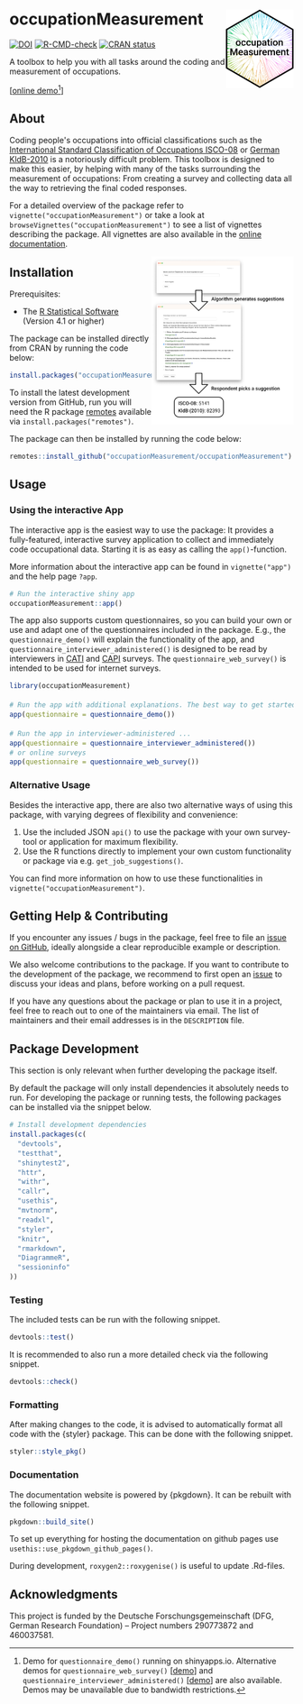 # occupationMeasurement <img src="man/figures/logo.png" width="120" align="right" />

<!-- badges: start -->
[![DOI](https://joss.theoj.org/papers/10.21105/joss.05505/status.svg)](https://doi.org/10.21105/joss.05505)
[![R-CMD-check](https://github.com/occupationMeasurement/occupationMeasurement/actions/workflows/R-CMD-check.yaml/badge.svg)](https://github.com/occupationMeasurement/occupationMeasurement/actions/workflows/R-CMD-check.yaml)
[![CRAN status](https://www.r-pkg.org/badges/version/occupationMeasurement)](https://CRAN.R-project.org/package=occupationMeasurement)
<!-- badges: end -->

A toolbox to help you with all tasks around the coding and measurement of occupations.

[[online demo](https://occupationmeasurement.shinyapps.io/app_demo/)[^1]]

[^1]: Demo for `questionnaire_demo()` running on shinyapps.io. Alternative demos for `questionnaire_web_survey()` [[demo](https://occupationmeasurement.shinyapps.io/app_web/)] and `questionnaire_interviewer_administered()` [[demo](https://occupationmeasurement.shinyapps.io/app_interviewer/)] are also available. Demos may be unavailable due to bandwidth restrictions.

## About

Coding people's occupations into official classifications such as the [International Standard Classification of Occupations ISCO-08](https://www.ilo.org/public/english/bureau/stat/isco/isco08/) or [German KldB-2010](https://statistik.arbeitsagentur.de/DE/Navigation/Grundlagen/Klassifikationen/Klassifikation-der-Berufe/Archiv-KldB/KldB2010/KldB2010-Nav.html) is a notoriously difficult problem. This toolbox is designed to make this easier, by helping with many of the tasks surrounding the measurement of occupations: From creating a survey and collecting data all the way to retrieving the final coded responses.

For a detailed overview of the package refer to `vignette("occupationMeasurement")` or take a look at `browseVignettes("occupationMeasurement")` to see a list of vignettes describing the package. All vignettes are also available in the [online documentation](https://occupationmeasurement.github.io/occupationMeasurement/index.html).

<img src="man/figures/app_flow_screenshots.png" width="50%" align="right" alt="Screenshots illustrating the flow within the interactive application."/>

## Installation

Prerequisites:

- The [R Statistical Software](https://www.r-project.org/) (Version 4.1 or higher)

The package can be installed directly from CRAN by running the code below:

```r
install.packages("occupationMeasurement")
```

To install the latest development version from GitHub, run you will need the R package [remotes](https://remotes.r-lib.org/) available via `install.packages("remotes")`.

The package can then be installed by running the code below:

```r
remotes::install_github("occupationMeasurement/occupationMeasurement")
```

## Usage

### Using the interactive App

The interactive app is the easiest way to use the package: It provides a fully-featured, interactive survey application to collect and immediately code occupational data. Starting it is as easy as calling the `app()`-function.

More information about the interactive app can be found in `vignette("app")` and the help page `?app`.

```r
# Run the interactive shiny app
occupationMeasurement::app()
```

The app also supports custom questionnaires, so you can build your own or use and adapt one of the questionnaires included in the package. E.g., the `questionnaire_demo()` will explain the functionality of the app, and `questionnaire_interviewer_administered()` is designed to be read by interviewers in [CATI](https://en.wikipedia.org/wiki/Computer-assisted_telephone_interviewing) and [CAPI](https://en.wikipedia.org/wiki/Computer-assisted_personal_interviewing) surveys. The `questionnaire_web_survey()` is intended to be used for internet surveys.

```r
library(occupationMeasurement)

# Run the app with additional explanations. The best way to get started.
app(questionnaire = questionnaire_demo())

# Run the app in interviewer-administered ...
app(questionnaire = questionnaire_interviewer_administered())
# or online surveys
app(questionnaire = questionnaire_web_survey())
```

### Alternative Usage

Besides the interactive app, there are also two alternative ways of using this package, with varying degrees of flexibility and convenience:

1. Use the included JSON `api()` to use the package with your own survey-tool or application for maximum flexibility.
2. Use the R functions directly to implement your own custom functionality or package via e.g. `get_job_suggestions()`.

You can find more information on how to use these functionalities in `vignette("occupationMeasurement")`.

## Getting Help & Contributing

If you encounter any issues / bugs in the package, feel free to file an [issue on GitHub](https://github.com/occupationMeasurement/occupationMeasurement/issues), ideally alongside a clear reproducible example or description.

We also welcome contributions to the package. If you want to contribute to the development of the package, we recommend to first open an [issue](https://github.com/occupationMeasurement/occupationMeasurement/issues) to discuss your ideas and plans, before working on a pull request.

If you have any questions about the package or plan to use it in a project, feel free to reach out to one of the maintainers via email. The list of maintainers and their email addresses is in the `DESCRIPTION` file.

## Package Development

This section is only relevant when further developing the package itself. 

By default the package will only install dependencies it absolutely needs to run. For developing the package or running tests, the following packages can be installed via the snippet below.

```r
# Install development dependencies
install.packages(c(
  "devtools",
  "testthat",
  "shinytest2",
  "httr",
  "withr",
  "callr",
  "usethis",
  "mvtnorm",
  "readxl",
  "styler",
  "knitr",
  "rmarkdown",
  "DiagrammeR",
  "sessioninfo"
))
```

### Testing

The included tests can be run with the following snippet.

```r
devtools::test()
```

It is recommended to also run a more detailed check via the following snippet.

```r
devtools::check()
```

### Formatting

After making changes to the code, it is advised to automatically format all code with the {styler} package. This can be done with the following snippet.

```r
styler::style_pkg()
```

### Documentation

The documentation website is powered by {pkgdown}. It can be rebuilt with the following snippet. 

```r
pkgdown::build_site()
```

To set up everything for hosting the documentation on github pages use `usethis::use_pkgdown_github_pages()`.

During development, `roxygen2::roxygenise()` is useful to update .Rd-files.

## Acknowledgments

This project is funded by the Deutsche Forschungsgemeinschaft (DFG, German
Research Foundation) – Project numbers 290773872 and 460037581.
